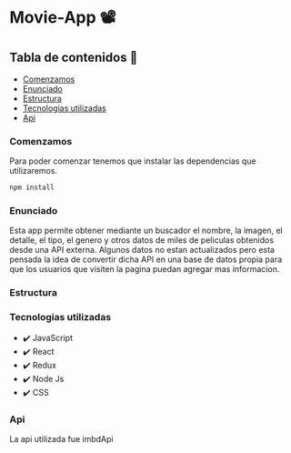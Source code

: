 # Movie-App 📽️ 

## Tabla de contenidos 📑
- [Comenzamos](#comenzamos)
- [Enunciado](#enunciado)
- [Estructura](#estructura)
- [Tecnologias utilizadas](#tecnologias-utilizadas)
- [Api](#api)



### Comenzamos 

Para poder comenzar tenemos que instalar las dependencias que utilizaremos.

```javascript
npm install
```

### Enunciado

Esta app permite obtener mediante un buscador el nombre, la imagen, el detalle, el tipo, el genero y otros datos de miles de peliculas obtenidos desde una API externa. Algunos datos no estan actualizados pero esta pensada la idea de convertir dicha API en una base de datos propia para que los usuarios que visiten la pagina puedan agregar mas informacion.

### Estructura

### Tecnologias utilizadas

- ✔️ JavaScript
- ✔️ React
- ✔️ Redux
- ✔️ Node Js
- ✔️ CSS

### Api
La api utilizada fue imbdApi

